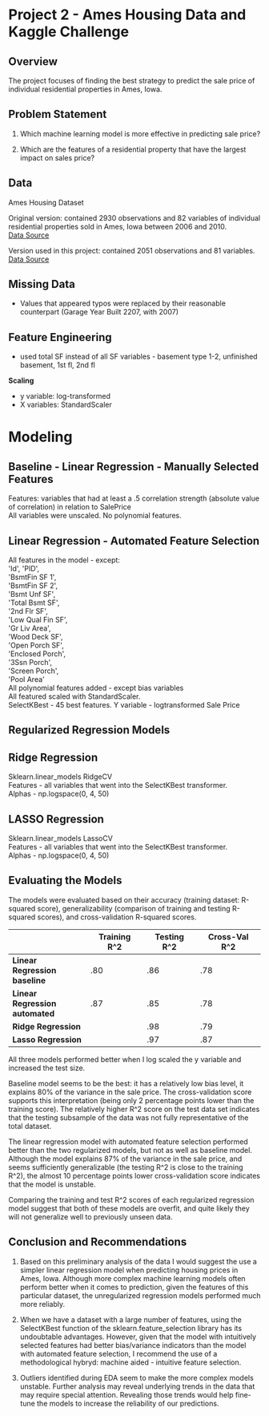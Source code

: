 
# Project 2 - Ames Housing Data and Kaggle Challenge

## Overview
The project focuses of finding the best strategy to predict the sale price of individual residential properties in Ames, Iowa.

## Problem Statement
1. Which machine learning model is more effective in predicting sale price?

2. Which are the features of a residential property that have the largest impact on sales price?

## Data
Ames Housing Dataset

Original version: contained 2930 observations and 82 variables of individual residential properties sold in Ames, Iowa between 2006 and 2010. <br>
[Data Source](http://jse.amstat.org/v19n3/decock/DataDocumentation.txt)

Version used in this project: contained 2051 observations and 81 variables. <br>
[Data Source](https://www.kaggle.com/c/dsi-us-11-project-2-regression-challenge/data)

## Missing Data
- Values that appeared typos were replaced by their reasonable counterpart (Garage Year Built 2207, with 2007)


## Feature Engineering

- used total SF instead of all SF variables - basement type 1-2, unfinished basement, 1st fl, 2nd fl

**Scaling**
- y variable: log-transformed
- X variables: StandardScaler
# Modeling
## Baseline - Linear Regression - Manually Selected Features

Features: variables that had at least a .5 correlation strength (absolute value of correlation) in relation to SalePrice <br>
All variables were unscaled. No polynomial features.

## Linear Regression - Automated Feature Selection
All features in the model - except: <br>
                      'Id', 'PID', <br>
                      'BsmtFin SF 1', <br>
                      'BsmtFin SF 2', <br>
                      'Bsmt Unf SF', <br>
                      'Total Bsmt SF', <br>
                      '2nd Flr SF', <br>
                      'Low Qual Fin SF', <br>
                      'Gr Liv Area', <br>
                      'Wood Deck SF', <br>
                      'Open Porch SF', <br>
                      'Enclosed Porch',<br>
                      '3Ssn Porch', <br>
                      'Screen Porch', <br>
                      'Pool Area' <br>
All polynomial features added - except bias variables <br>
All featured scaled with StandardScaler.<br>
SelectKBest - 45 best features.
Y variable - logtransformed Sale Price

## Regularized Regression Models
## Ridge Regression
Sklearn.linear_models RidgeCV <br>
Features - all variables that went into the SelectKBest transformer. <br>
Alphas - np.logspace(0, 4, 50) <br>

## LASSO Regression
Sklearn.linear_models LassoCV <br>
Features - all variables that went into the SelectKBest transformer. <br>
Alphas - np.logspace(0, 4, 50) <br>

## Evaluating the Models 
The models were evaluated based on their accuracy (training dataset: R-squared score), generalizability (comparison of training and testing R-squared scores), and cross-validation R-squared scores.

||**Training R^2**|**Testing R^2**|**Cross-Val R^2**|
|---|---|---|---|
|**Linear Regression** <br> **baseline** |.80|.86|.78|
|**Linear Regression** <br> **automated** |.87 |.85|.78|
|**Ridge Regression**||.98|.79|
|**Lasso Regression**||.97|.87|

All three models performed better when I log scaled the y variable and increased the test size. <br>

Baseline model seems to be the best: it has a relatively low bias level, it explains 80% of the variance in the sale price. The cross-validation score supports this interpretation (being only 2 percentage points lower than the training score). The relatively higher R^2 score on the test data set indicates that the testing subsample of the data was not fully representative of the total dataset.

The linear regression model with automated feature selection performed better than the two regularized models, but not as well as baseline model. Although the model explains 87% of the variance in the sale price, and seems sufficiently generalizable (the testing R^2 is close to the training R^2), the almost 10 percentage points lower cross-validation score indicates that the model is unstable.

Comparing the training and test R^2 scores of each regularized regression model suggest that both of these models are overfit, and quite likely they will not generalize well to previously unseen data. 

## Conclusion and Recommendations

1. Based on this preliminary analysis of the data I would suggest the use a simpler linear regression model when predicting housing prices in Ames, Iowa. Although more complex machine learning models often perform better when it comes to prediction, given the features of this particular dataset, the unregularized regression models performed much more reliably.

2. When we have a dataset with a large number of features, using the SelectKBest function of the sklearn.feature_selection library has its undoubtable advantages. However, given that the model with intuitively selected features had better bias/variance indicators than the model with automated feature selection, I recommend the use of a methodological hybryd: machine aided - intuitive feature selection. 

3. Outliers identified during EDA seem to make the more complex models unstable. Further analysis may reveal underlying trends in the data that may require special attention. Revealing those trends would help fine-tune the models to increase the reliability of our predictions. 
